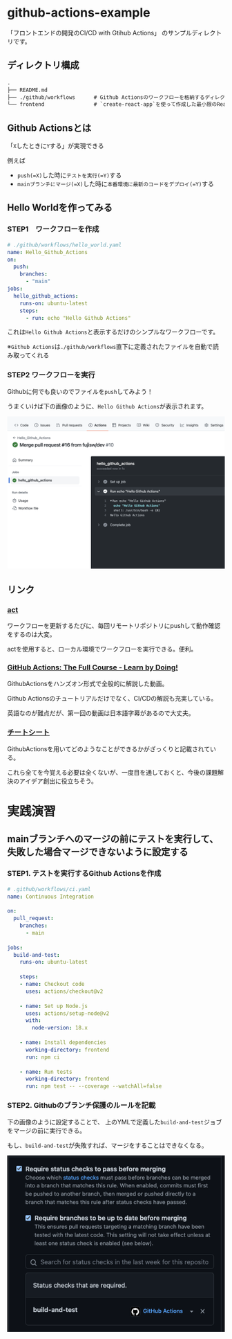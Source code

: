 # github-actions-example

「フロントエンドの開発のCI/CD with Gtihub Actions」 のサンプルディレクトリです。

## ディレクトリ構成

```txt
.
├── README.md
├── ./github/workflows      # Github Actionsのワークフローを格納するディレクトリ
└── frontend                # `create-react-app`を使って作成した最小限のReactプロジェクト
```

## Github Actionsとは
「`X`したときに`Y`する」が実現できる

例えば
- `push(=X)`した時に`テストを実行(=Y)`する
- `mainブランチにマージ(=X)`した時に`本番環境に最新のコードをデプロイ(=Y)`する

## Hello Worldを作ってみる

### STEP1　ワークフローを作成

```yaml
# ./github/workflows/hello_world.yaml
name: Hello_Github_Actions
on:
  push:
    branches:
      - "main"
jobs:
  hello_github_actions:
    runs-on: ubuntu-latest
    steps:
      - run: echo "Hello Github Actions"
```

これは`Hello Github Actions`と表示するだけのシンプルなワークフローです。

※`Github Actions`は`./github/workflows`直下に定義されたファイルを自動で読み取ってくれる


### STEP2 ワークフローを実行
Githubに何でも良いのでファイルを`push`してみよう！

うまくいけば下の画像のように、`Hello Github Actions`が表示されます。

![](/assets/screenshot_helloworld_workflow.png)

## リンク

### [act](https://github.com/nektos/act)

ワークフローを更新するたびに、毎回リモートリポジトリにpushして動作確認をするのは大変。

actを使用すると、ローカル環境でワークフローを実行できる。便利。

### [GitHub Actions: The Full Course - Learn by Doing!](https://www.youtube.com/playlist?list=PLArH6NjfKsUhvGHrpag7SuPumMzQRhUKY)
GithubActionsをハンズオン形式で全般的に解説した動画。

Github Actionsのチュートリアルだけでなく、CI/CDの解説も充実している。

英語なのが難点だが、第一回の動画は日本語字幕があるので大丈夫。

### [チートシート](https://zenn.dev/masaaania/articles/c930f2f755a577)

GithubActionsを用いてどのようなことができるかがざっくりと記載されている。

これら全てを今覚える必要は全くないが、一度目を通しておくと、今後の課題解決のアイデア創出に役立ちそう。



# 実践演習

## mainブランチへのマージの前にテストを実行して、<br/>失敗した場合マージできないように設定する

### STEP1. テストを実行するGithub Actionsを作成


```yml
# .github/workflows/ci.yaml
name: Continuous Integration

on:
  pull_request:
    branches:
      - main

jobs:
  build-and-test:
    runs-on: ubuntu-latest

    steps:
    - name: Checkout code
      uses: actions/checkout@v2

    - name: Set up Node.js
      uses: actions/setup-node@v2
      with:
        node-version: 18.x

    - name: Install dependencies
      working-directory: frontend
      run: npm ci

    - name: Run tests
      working-directory: frontend
      run: npm test -- --coverage --watchAll=false
```

### STEP2. Githubのブランチ保護のルールを記載

下の画像のように設定することで、 上のYMLで定義した`build-and-test`ジョブをマージの前に実行できる。

もし、`build-and-test`が失敗すれば、マージをすることはできなくなる。

![](/assets/screen_shot_of_branch_protection_setting.png)
